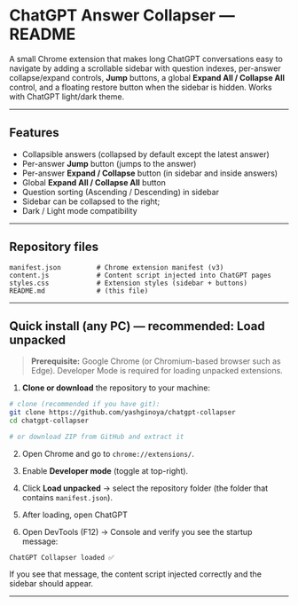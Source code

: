 # ChatGPT Answer Collapser — README

A small Chrome extension that makes long ChatGPT conversations easy to navigate by adding a scrollable sidebar with question indexes, per-answer collapse/expand controls, **Jump** buttons, a global **Expand All / Collapse All** control, and a floating restore button when the sidebar is hidden. Works with ChatGPT light/dark theme.

---

## Features

* Collapsible answers (collapsed by default except the latest answer)
* Per-answer **Jump** button (jumps to the answer)
* Per-answer **Expand / Collapse** button (in sidebar and inside answers)
* Global **Expand All / Collapse All** button
* Question sorting (Ascending / Descending) in sidebar
* Sidebar can be collapsed to the right;
* Dark / Light mode compatibility

---

## Repository files

```
manifest.json         # Chrome extension manifest (v3)
content.js            # Content script injected into ChatGPT pages
styles.css            # Extension styles (sidebar + buttons)
README.md             # (this file)
```
---

## Quick install (any PC) — recommended: Load unpacked

> **Prerequisite:** Google Chrome (or Chromium-based browser such as Edge). Developer Mode is required for loading unpacked extensions.

1. **Clone or download** the repository to your machine:

```bash
# clone (recommended if you have git):
git clone https://github.com/yashginoya/chatgpt-collapser
cd chatgpt-collapser

# or download ZIP from GitHub and extract it
```

2. Open Chrome and go to `chrome://extensions/`.

3. Enable **Developer mode** (toggle at top-right).

4. Click **Load unpacked** → select the repository folder (the folder that contains `manifest.json`).

5. After loading, open ChatGPT

6. Open DevTools (F12) → Console and verify you see the startup message:

```
ChatGPT Collapser loaded ✅
```

If you see that message, the content script injected correctly and the sidebar should appear.

---

